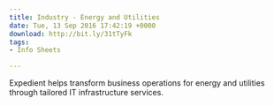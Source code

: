 ```yaml
---
title: Industry - Energy and Utilities
date: Tue, 13 Sep 2016 17:42:19 +0000
download: http://bit.ly/31tTyFk
tags:
- Info Sheets

---
```

Expedient helps transform business operations for energy and utilities through tailored IT infrastructure services.